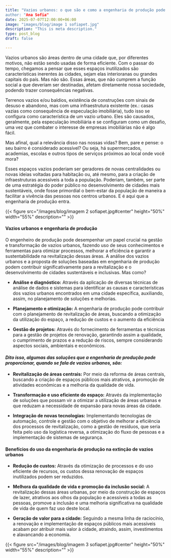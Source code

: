 ```yaml
---
title: "Vazios urbanos: o que são e como a engenharia de produção pode atuar na sua extinção
author: "Ana Sofia"
date: 2025-07-07T12:00:00+06:00
image: "images/blog/image 1 sofiapet.jpg"
description: "This is meta description."
type: post_blog
draft: false

---
```



Vazios urbanos são áreas dentro de uma cidade que, por diferentes motivos, não estão sendo usadas de forma eficiente. Com o passar do tempo, chegamos a pensar que esses espaços inutilizados são características inerentes às cidades, sejam elas interioranas ou grandes capitais do país. Mas não são. Essas áreas, que não cumprem a função social a que deveriam ser destinadas, afetam diretamente nossa sociedade, podendo trazer consequências negativas.  


Terrenos vazios e/ou baldios, existência de construções com sinais de desuso e abandono, mas com uma infraestrutura existente (ex.: casas vazias como consequência de especulação imobiliária), tudo isso se configura como característica de um vazio urbano. Eles são causados, geralmente, pela especulação imobiliária e se configuram como um desafio, uma vez que combater o interesse de empresas imobiliárias não é algo fácil.

Mas afinal, qual a relevância disso nas nossas vidas? Bem, pare e pense: o seu bairro é considerado acessível? Ou seja, há supermercados, academias, escolas e outros tipos de serviços próximos ao local onde você mora?

Esses espaços vazios poderiam ser geradores de novas centralidades ou novas ideias voltadas para habitação ou, até mesmo, para a criação de infraestruturas acessíveis a toda a população. Poderiam, também, ser parte de uma estratégia do poder público no desenvolvimento de cidades mais sustentáveis, onde fosse primordial o bem-estar da população de maneira a facilitar a vivência das pessoas nos centros urbanos. E é aqui que a engenharia de produção entra.
  

{{< figure src="/images/blog/imagem 2 sofiapet.jpg#center" height="50%" width="55%" description="" >}}

#### Vazios urbanos e engenharia de produção 

O engenheiro de produção pode desempenhar um papel crucial na gestão e transformação de vazios urbanos, fazendo uso de seus conhecimentos e ferramentas para otimizar processos, melhorar a eficiência e garantir a sustentabilidade na revitalização dessas áreas. A análise dos vazios urbanos e a proposta de soluções baseadas em engenharia de produção podem contribuir significativamente para a revitalização e o desenvolvimento de cidades sustentáveis e inclusivas. Mas como?  

- **Análise e diagnóstico:** Através da aplicação de diversas técnicas de análise de dados e sistemas para identificar as causas e características dos vazios urbanos encontrados em uma cidade específica, auxiliando, assim, no planejamento de soluções e melhorias.

- **Planejamento e otimização:** A engenharia de produção pode contribuir com o planejamento de revitalização de áreas, buscando a otimização da utilização do espaço, a redução de custos e o aumento da eficiência
  
- **Gestão de projetos:** Através do fornecimento de ferramentas e técnicas para a gestão de projetos de renovação, garantindo assim a qualidade, o cumprimento de prazos e a redução de riscos, sempre considerando aspectos sociais, ambientais e econômicos.

#### *Dito isso, algumas das soluções que a engenharia de produção pode proporcionar, quando se fala de vazios urbanos, são:* 

- **Revitalização de áreas centrais:** Por meio da reforma de áreas centrais, buscando a criação de espaços públicos mais atrativos, a promoção de atividades econômicas e a melhoria da qualidade de vida.

- **Transformação e uso eficiente do espaço:** Através da implementação de soluções que possam vir a otimizar a utilização de áreas urbanas e que reduzam a necessidade de expansão para novas áreas da cidade.

- **Integração de novas tecnologias:** Implementando tecnologias de automação, controle e gestão com o objetivo de melhorar a eficiência dos processos de revitalização, como a gestão de resíduos, que seria feita pelo uso da logística reversa, a otimização do fluxo de pessoas e a implementação de sistemas de segurança.

#### Benefícios do uso da engenharia de produção na extinção de vazios urbanos

- **Redução de custos:** Através da otimização de processos e do uso eficiente de recursos, os custos dessa renovação de espaços inutilizados podem ser reduzidos.

- **Melhora da qualidade de vida e promoção da inclusão social:** A revitalização dessas áreas urbanas, por meio da construção de espaços de lazer, atrativos aos olhos da população e acessíveis a todas as pessoas, promove a inclusão e uma melhoria significativa na qualidade de vida de quem faz uso deste local.

- **Geração de valor para a cidade:** Seguindo a mesma linha de raciocínio, a renovação e implementação de espaços públicos mais acessíveis acabam por atribuir mais valor à cidade, atraindo, assim, investimentos e alavancando a economia.

{{< figure src="/images/blog/imagem 3 sofiapet.jpg#center" height="50%" width="55%" description="" >}}